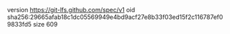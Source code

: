 version https://git-lfs.github.com/spec/v1
oid sha256:29665afab18c1dc05569949e4bd9acf27e8b33f03ed15f2c116787ef09833fd5
size 609
